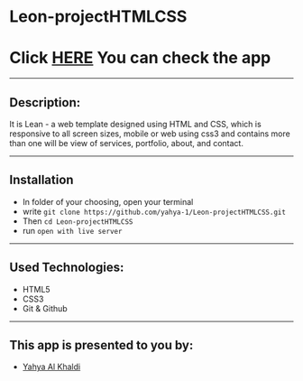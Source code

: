 # Leon-projectHTMLCSS

# Click [HERE](https://yahya-1.github.io/Leon-projectHTMLCSS/) You can check the app

---

## Description:

It is Lean - a web template designed using HTML and CSS, which is responsive to all screen sizes, mobile or web using css3 and contains more than one will be view of services, portfolio, about, and contact.

---

## Installation

- In folder of your choosing, open your terminal
- write `git clone https://github.com/yahya-1/Leon-projectHTMLCSS.git`
- Then `cd Leon-projectHTMLCSS`
- run `open with live server`

---

## Used Technologies:

- HTML5
- CSS3
- Git & Github

---

## This app is presented to you by:

- [Yahya Al Khaldi](https://github.com/yahya-1)
